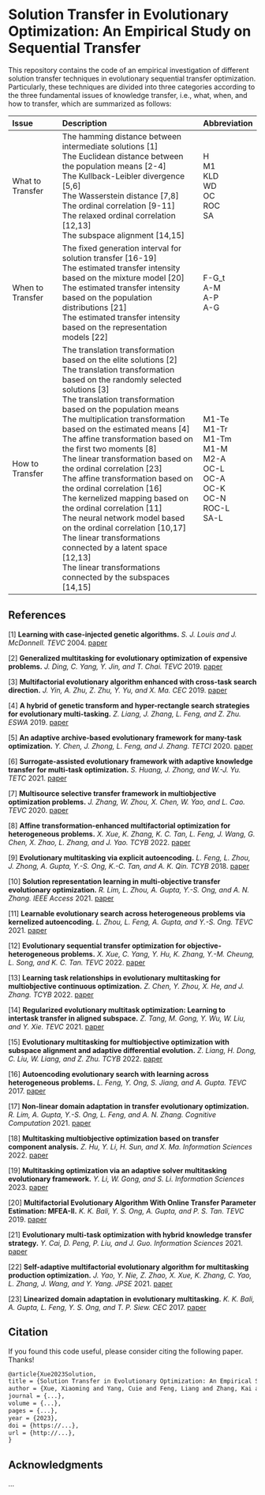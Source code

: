 # Solution Transfer in Evolutionary Optimization: An Empirical Study on Sequential Transfer

This repository contains the code of an empirical investigation of different solution transfer techniques in evolutionary sequential transfer optimization. Particularly, these techniques are divided into three categories according to the three fundamental issues of knowledge transfer, i.e., what, when, and how to transfer, which are summarized as follows:

|Issue|Description|Abbreviation|
|:-|:-|:-|
|What to Transfer|The hamming distance between intermediate solutions [1]<br>The Euclidean distance between the population means [2-4]<br>The Kullback-Leibler divergence [5,6]<br>The Wasserstein distance [7,8]<br>The ordinal correlation [9-11]<br>The relaxed ordinal correlation [12,13]<br>The subspace alignment [14,15]|H<br>M1<br>KLD<br>WD<br>OC<br>ROC<br>SA|
|When to Transfer|The fixed generation interval for solution transfer [16-19]<br>The estimated transfer intensity based on the mixture model [20]<br>The estimated transfer intensity based on the population distributions [21]<br>The estimated transfer intensity based on the representation models [22]|F-G_t<br>A-M<br>A-P<br>A-G|
|How to Transfer|The translation transformation based on the elite solutions [2]<br>The translation transformation based on the randomly selected solutions [3]<br>The translation transformation based on the population means<br>The multiplication transformation based on the estimated means [4]<br>The affine transformation based on the first two moments [8]<br>The linear transformation based on the ordinal correlation [23]<br>The affine transformation based on the ordinal correlation [16]<br>The kernelized mapping based on the ordinal correlation [11]<br>The neural network model based on the ordinal correlation [10,17]<br>The linear transformations connected by a latent space [12,13]<br>The linear transformations connected by the subspaces [14,15]|M1-Te<br>M1-Tr<br>M1-Tm<br>M1-M<br>M2-A<br>OC-L<br>OC-A<br>OC-K<br>OC-N<br>ROC-L<br>SA-L|


## References
[1] **Learning with case-injected genetic algorithms.** *S. J. Louis and J. McDonnell.* *TEVC* 2004. [paper](https://ieeexplore.ieee.org/abstract/document/1324694)

[2] **Generalized multitasking for evolutionary optimization of expensive problems.** *J. Ding, C. Yang, Y. Jin, and T. Chai.* *TEVC* 2019. [paper](https://ieeexplore.ieee.org/abstract/document/8231172)

[3] **Multifactorial evolutionary algorithm enhanced with cross-task search direction.** *J. Yin, A. Zhu, Z. Zhu, Y. Yu, and X. Ma.* *CEC* 2019. [paper](https://ieeexplore.ieee.org/abstract/document/8789959)

[4] **A hybrid of genetic transform and hyper-rectangle search strategies for evolutionary multi-tasking.** *Z. Liang, J. Zhang, L. Feng, and Z. Zhu.* *ESWA* 2019. [paper](https://www.sciencedirect.com/science/article/pii/S0957417419304944)

[5] **An adaptive archive-based evolutionary framework for many-task optimization.** *Y. Chen, J. Zhong, L. Feng, and J. Zhang.* *TETCI* 2020. [paper](https://ieeexplore.ieee.org/abstract/document/8727933)

[6] **Surrogate-assisted evolutionary framework with adaptive knowledge transfer for multi-task optimization.** *S. Huang, J. Zhong, and W.-J. Yu.* *TETC* 2021. [paper](https://ieeexplore.ieee.org/abstract/document/8863918)

[7] **Multisource selective transfer framework in multiobjective optimization problems.** *J. Zhang, W. Zhou, X. Chen, W. Yao, and L. Cao.* *TEVC* 2020. [paper](https://ieeexplore.ieee.org/abstract/document/8752421)

[8] **Affine transformation-enhanced multifactorial optimization for heterogeneous problems.** *X. Xue, K. Zhang, K. C. Tan, L. Feng, J. Wang, G. Chen, X. Zhao, L. Zhang, and J. Yao.* *TCYB* 2022. [paper](https://ieeexplore.ieee.org/abstract/document/9295394)

[9] **Evolutionary multitasking via explicit autoencoding.** *L. Feng, L. Zhou, J. Zhong, A. Gupta, Y.-S. Ong, K.-C. Tan, and A. K. Qin.* *TCYB* 2018. [paper](https://ieeexplore.ieee.org/abstract/document/8401802)

[10] **Solution representation learning in multi-objective transfer evolutionary optimization.** *R. Lim, L. Zhou, A. Gupta, Y.-S. Ong, and A. N. Zhang.* *IEEE Access* 2021. [paper](https://ieeexplore.ieee.org/abstract/document/9377001)

[11] **Learnable evolutionary search across heterogeneous problems via kernelized autoencoding.** *L. Zhou, L. Feng, A. Gupta, and Y.-S. Ong.* *TEVC* 2021. [paper](https://ieeexplore.ieee.org/abstract/document/9344841)

[12] **Evolutionary sequential transfer optimization for objective-heterogeneous problems.** *X. Xue, C. Yang, Y. Hu, K. Zhang, Y.-M. Cheung, L. Song, and K. C. Tan.* *TEVC* 2022. [paper](https://ieeexplore.ieee.org/abstract/document/9644585)

[13] **Learning task relationships in evolutionary multitasking for multiobjective continuous optimization.** *Z. Chen, Y. Zhou, X. He, and J. Zhang.* *TCYB* 2022. [paper](https://ieeexplore.ieee.org/abstract/document/9262898)

[14] **Regularized evolutionary multitask optimization: Learning to intertask transfer in aligned subspace.** *Z. Tang, M. Gong, Y. Wu, W. Liu, and Y. Xie.* *TEVC* 2021. [paper](https://ieeexplore.ieee.org/abstract/document/9195010)

[15] **Evolutionary multitasking for multiobjective optimization with subspace alignment and adaptive differential evolution.** *Z. Liang, H. Dong, C. Liu, W. Liang, and Z. Zhu.* *TCYB* 2022. [paper](https://ieeexplore.ieee.org/abstract/document/9123962)

[16] **Autoencoding evolutionary search with learning across heterogeneous problems.** *L. Feng, Y. Ong, S. Jiang, and A. Gupta.* *TEVC* 2017. [paper](https://ieeexplore.ieee.org/abstract/document/7879282)

[17] **Non-linear domain adaptation in transfer evolutionary optimization.** *R. Lim, A. Gupta, Y.-S. Ong, L. Feng, and A. N. Zhang.* *Cognitive Computation* 2021. [paper](https://link.springer.com/article/10.1007/s12559-020-09777-7)

[18] **Multitasking multiobjective optimization based on transfer component analysis.** *Z. Hu, Y. Li, H. Sun, and X. Ma.* *Information Sciences* 2022. [paper](https://www.sciencedirect.com/science/article/pii/S0020025522004571)

[19] **Multitasking optimization via an adaptive solver multitasking evolutionary framework.** *Y. Li, W. Gong, and S. Li.* *Information Sciences* 2023. [paper](https://www.sciencedirect.com/science/article/pii/S0020025522012191)

[20] **Multifactorial Evolutionary Algorithm With Online Transfer Parameter Estimation: MFEA-II.** *K. K. Bali, Y. S. Ong, A. Gupta, and P. S. Tan.* *TEVC* 2019. [paper](https://ieeexplore.ieee.org/abstract/document/8672822)

[21] **Evolutionary multi-task optimization with hybrid knowledge transfer strategy.** *Y. Cai, D. Peng, P. Liu, and J. Guo.* *Information Sciences* 2021. [paper](https://www.sciencedirect.com/science/article/pii/S002002552100952X)

[22] **Self-adaptive multifactorial evolutionary algorithm for multitasking production optimization.** *J. Yao, Y. Nie, Z. Zhao, X. Xue, K. Zhang, C. Yao, L. Zhang, J. Wang, and Y. Yang.* *JPSE* 2021. [paper](https://www.sciencedirect.com/science/article/pii/S0920410521005611)

[23] **Linearized domain adaptation in evolutionary multitasking.** *K. K. Bali, A. Gupta, L. Feng, Y. S. Ong, and T. P. Siew.* *CEC* 2017. [paper](https://ieeexplore.ieee.org/abstract/document/7969454)



## Citation

If you found this code useful, please consider citing the following paper. Thanks!

```latex
@article{Xue2023Solution,
title = {Solution Transfer in Evolutionary Optimization: An Empirical Study on Sequential Transfer},
author = {Xue, Xiaoming and Yang, Cuie and Feng, Liang and Zhang, Kai and Song, Linqi and Tan, Kay Chen}
journal = {...},
volume = {...},
pages = {...},
year = {2023},
doi = {https://...},
url = {http://...},
}
```

## Acknowledgments

...
